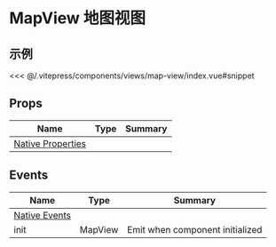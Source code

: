 # MapView 地图视图

## 示例

<demo-map-view></demo-map-view>

<code-details>
<<< @/.vitepress/components/views/map-view/index.vue#snippet
</code-details>

## Props

| Name | Type | Summary |
| --- | --- | --- |
| [Native Properties](https://developers.arcgis.com/javascript/latest/api-reference/esri-views-MapView.html#properties-summary) |  |  |

## Events

| Name | Type | Summary |
| --- | --- | --- |
| [Native Events](https://developers.arcgis.com/javascript/latest/api-reference/esri-views-MapView.html#events-summary) |  |  |
| init | MapView | Emit when component initialized |
